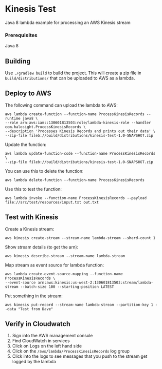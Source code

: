 # Kinesis Test

Java 8 lambda example for processing an AWS Kinesis stream

### Prerequisites

Java 8

## Building
Use `./gradlew build` to build the project. This will create a zip file in `build/distributions/` that can be uploaded 
to AWS as a lambda.

## Deploy to AWS
The following command can upload the lambda to AWS:
```
aws lambda create-function --function-name ProcessKinesisRecords --runtime java8 \
--role arn:aws:iam::130601813503:role/lambda-kinesis-role --handler com.halosight.ProcessKinesisRecords \
--description 'Processes Kinesis Records and prints out their data' \
--zip-file fileb://build/distributions/kinesis-test-1.0-SNAPSHOT.zip
```

Update the function:
```
aws lambda update-function-code --function-name ProcessKinesisRecords \
--zip-file fileb://build/distributions/kinesis-test-1.0-SNAPSHOT.zip
```

You can use this to delete the function:
```
aws lambda delete-function --function-name ProcessKinesisRecords
```

Use this to test the function:
```
aws lambda invoke --function-name ProcessKinesisRecords --payload file://src/test/resources/input.txt out.txt
```

## Test with Kinesis
Create a Kinesis stream:
```
aws kinesis create-stream --stream-name lambda-stream --shard-count 1
```

Show stream details (to get the arn):
```
aws kinesis describe-stream --stream-name lambda-stream
```

Map stream as event source for lambda function:
```
aws lambda create-event-source-mapping --function-name ProcessKinesisRecords \
--event-source arn:aws:kinesis:us-west-2:130601813503:stream/lambda-stream --batch-size 100 --starting-position LATEST
```

Put something in the stream:
```
aws kinesis put-record --stream-name lambda-stream --partition-key 1 --data "Test from Dave"
```

## Verify in Cloudwatch
 1. Sign into the AWS management console
 2. Find CloudWatch in services
 3. Click on Logs on the left hand side
 4. Click on the `/aws/lambda/ProcessKinesisRecords` log group
 5. Click into the logs to see messages that you push to the stream get logged by the lambda